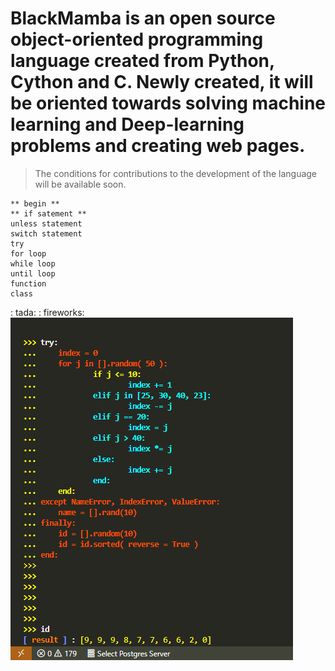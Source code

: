 # **BlackMamba** is an open source object-oriented programming language created from **Python, Cython and C**. Newly created, it will be oriented towards solving machine learning and Deep-learning problems and creating web pages.
>The conditions for contributions to the development of the language will be available soon.
```
** begin **
** if satement **
unless statement
switch statement
try
for loop
while loop
until loop
function
class

```
: tada: : fireworks:
![ScreenShot](/images/try.png)


